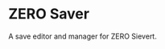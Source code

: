 <!---
# Copyright 2023 The Zero Saver Authors. All Rights Reserved.
#
# This file is part of Zero Saver.
#
# Zero Saver is free software: you can redistribute it and/or modify it under
# the terms of the GNU General Public License as published by the Free Software
# Foundation, either version 3 of the License, or (at your option) any later
# version.
#
# Zero Saver is distributed in the hope that it will be useful, but WITHOUT ANY
# WARRANTY; without even the implied warranty of MERCHANTABILITY or FITNESS FOR
# A PARTICULAR PURPOSE. See the GNU General Public License for more details.
#
# You should have received a copy of the GNU General Public License along with
# Zero Saver. If not, see <https://www.gnu.org/licenses/>.
--->
# ZERO Saver

A save editor and manager for ZERO Sievert.
